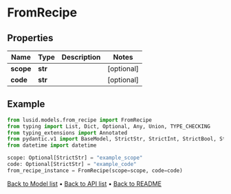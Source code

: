 # FromRecipe

## Properties
Name | Type | Description | Notes
------------ | ------------- | ------------- | -------------
**scope** | **str** |  | [optional] 
**code** | **str** |  | [optional] 
## Example

```python
from lusid.models.from_recipe import FromRecipe
from typing import List, Dict, Optional, Any, Union, TYPE_CHECKING
from typing_extensions import Annotated
from pydantic.v1 import BaseModel, StrictStr, StrictInt, StrictBool, StrictFloat, StrictBytes, Field, validator, ValidationError, conlist, constr
from datetime import datetime

scope: Optional[StrictStr] = "example_scope"
code: Optional[StrictStr] = "example_code"
from_recipe_instance = FromRecipe(scope=scope, code=code)

```

[Back to Model list](../README.md#documentation-for-models) &#8226; [Back to API list](../README.md#documentation-for-api-endpoints) &#8226; [Back to README](../README.md)

